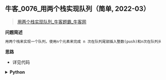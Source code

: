 ## 牛客_0076_用两个栈实现队列（简单, 2022-03）
<!--{
    "tags": ["栈"],
    "来源": "牛客",
    "难度": "简单",
    "编号": "0076",
    "标题": "用两个栈实现队列",
    "公司": []
}-->

> [用两个栈实现队列_牛客题霸_牛客网](https://www.nowcoder.com/practice/54275ddae22f475981afa2244dd448c6)

<summary><b>问题简述</b></summary>

```txt
用两个栈来实现一个队列，使用n个元素来完成 n 次在队列尾部插入整数(push)和n次在队列头部删除整数(pop)的功能。 队列中的元素为int类型。保证操作合法，即保证pop操作时队列内已有元素。
```

<!-- 
<details><summary><b>详细描述</b></summary>

```txt
```

</details>
-->


<!-- <div align="center"><img src="../../../_assets/xxx.png" height="300" /></div> -->

<summary><b>思路</b></summary>

- 详见代码

<details><summary><b>Python</b></summary>

```python
# -*- coding:utf-8 -*-
class Solution:
    def __init__(self):
        self.s1 = []
        self.s2 = []

    def push(self, node):
        self.s1.append(node)
        
    def pop(self):
        # if self.s2:
        #     return self.s2.pop()
        # else:
        #     while self.s1:
        #         self.s2.append(self.s1.pop())
        #     return self.s2.pop()

        # 更简洁的写法
        if not self.s2:
            while self.s1:
                self.s2.append(self.s1.pop())
        return self.s2.pop()
        

```

</details>

